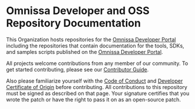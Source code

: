 # Omnissa Developer and OSS Repository Documentation

This Organization hosts repositories for the [Omnissa Developer Portal](https://developer.omnissa.com) including the repositories that contain documentation for the tools, SDKs, and samples scripts published on the [Omnissa Developer Portal](https://developer.omnissa.com).

All projects welcome contributions from any member of our community. To get started contributing, please see our [Contributor Guide](./CONTRIBUTING.md).

Also please familiarize yourself with the [Code of Conduct](./CODE_OF_CONDUCT.md) and [Developer Certificate of Origin](./Developer%20Certificate%20of%20Origin.md) before contributing. All contributions to this repository must be signed as described on that page. Your signature certifies that you wrote the patch or have the right to pass it on as an open-source patch.

